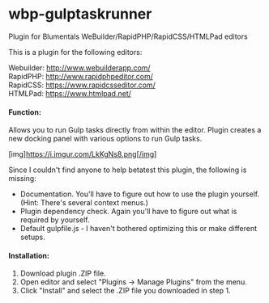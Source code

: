 # wbp-gulptaskrunner

Plugin for Blumentals WeBuilder/RapidPHP/RapidCSS/HTMLPad editors

This is a plugin for the following editors:

Webuilder: http://www.webuilderapp.com/<br/>
RapidPHP: http://www.rapidphpeditor.com/<br/>
RapidCSS: https://www.rapidcsseditor.com/<br/>
HTMLPad: https://www.htmlpad.net/


#### Function:
Allows you to run Gulp tasks directly from within the editor.
Plugin creates a new docking panel with various options to run Gulp tasks.

[img]https://i.imgur.com/LkKgNs8.png[/img]

Since I couldn't find anyone to help betatest this plugin, the following is missing:

- Documentation. You'll have to figure out how to use the plugin yourself. (Hint: There's several context menus.)
- Plugin dependency check. Again you'll have to figure out what is required by yourself.
- Default gulpfile.js - I haven't bothered optimizing this or make different setups.


#### Installation:
1) Download plugin .ZIP file.
2) Open editor and select "Plugins -> Manage Plugins" from the menu.
3) Click "Install" and select the .ZIP file you downloaded in step 1.
